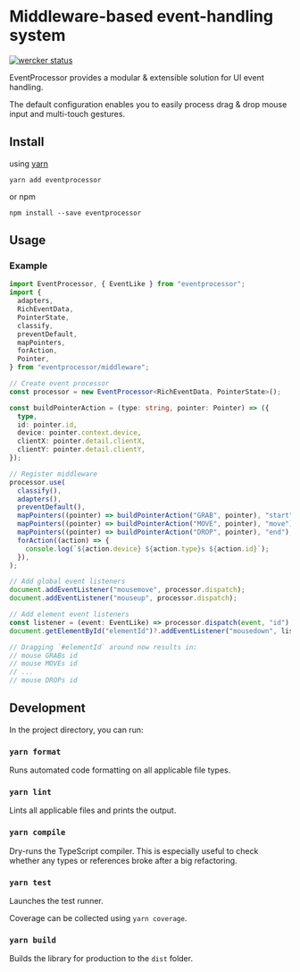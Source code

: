 # Middleware-based event-handling system

[![wercker status](https://app.wercker.com/status/dde652a7dfb59a9f59316dfdfb72a225/s/master "wercker status")](https://app.wercker.com/project/byKey/dde652a7dfb59a9f59316dfdfb72a225)

EventProcessor provides a modular & extensible solution for UI event handling.

The default configuration enables you to easily process drag & drop mouse input and multi-touch gestures.

## Install

using [yarn](https://yarnpkg.com/en/)

```shell
yarn add eventprocessor
```

or npm

```shell
npm install --save eventprocessor
```

## Usage

### Example

```ts
import EventProcessor, { EventLike } from "eventprocessor";
import {
  adapters,
  RichEventData,
  PointerState,
  classify,
  preventDefault,
  mapPointers,
  forAction,
  Pointer,
} from "eventprocessor/middleware";

// Create event processor
const processor = new EventProcessor<RichEventData, PointerState>();

const buildPointerAction = (type: string, pointer: Pointer) => ({
  type,
  id: pointer.id,
  device: pointer.context.device,
  clientX: pointer.detail.clientX,
  clientY: pointer.detail.clientY,
});

// Register middleware
processor.use(
  classify(),
  adapters(),
  preventDefault(),
  mapPointers((pointer) => buildPointerAction("GRAB", pointer), "start"),
  mapPointers((pointer) => buildPointerAction("MOVE", pointer), "move"),
  mapPointers((pointer) => buildPointerAction("DROP", pointer), "end"),
  forAction((action) => {
    console.log(`${action.device} ${action.type}s ${action.id}`);
  }),
);

// Add global event listeners
document.addEventListener("mousemove", processor.dispatch);
document.addEventListener("mouseup", processor.dispatch);

// Add element event listeners
const listener = (event: EventLike) => processor.dispatch(event, "id");
document.getElementById("elementId")?.addEventListener("mousedown", listener);

// Dragging `#elementId` around now results in:
// mouse GRABs id
// mouse MOVEs id
// ...
// mouse DROPs id
```

## Development

In the project directory, you can run:

### `yarn format`

Runs automated code formatting on all applicable file types.

### `yarn lint`

Lints all applicable files and prints the output.

### `yarn compile`

Dry-runs the TypeScript compiler. This is especially useful to check whether any types or references broke after a big refactoring.

### `yarn test`

Launches the test runner.

Coverage can be collected using `yarn coverage`.

### `yarn build`

Builds the library for production to the `dist` folder.
